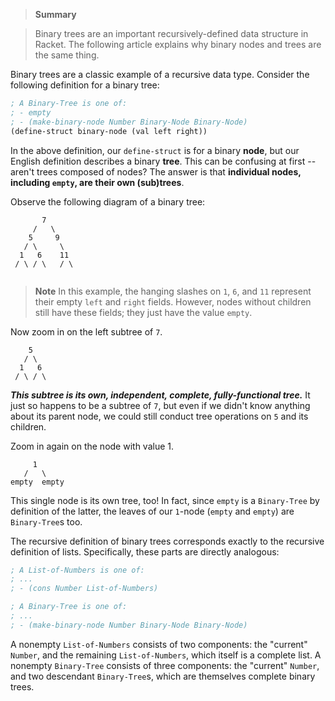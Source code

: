 > **Summary**

> Binary trees are an important recursively-defined data structure in Racket. The following article explains why binary nodes and trees are the same thing.

Binary trees are a classic example of a recursive data type. Consider the following definition for a binary tree:

```scheme
; A Binary-Tree is one of:
; - empty
; - (make-binary-node Number Binary-Node Binary-Node)
(define-struct binary-node (val left right))
```

In the above definition, our `define-struct` is for a binary **node**, but our English definition describes a binary **tree**. This can be confusing at first -- aren't trees composed of nodes? The answer is that **individual nodes, including `empty`, are their own (sub)trees**.

Observe the following diagram of a binary tree:

```
       7
     /   \
    5     9
   / \     \
  1   6    11
 / \ / \   / \
 
```
> **Note**
> In this example, the hanging slashes on `1`, `6`, and `11` represent their empty `left` and `right` fields. However, nodes without children still have these fields; they just have the value `empty`.

Now zoom in on the left subtree of `7`.

```
    5
   / \ 
  1   6
 / \ / \
```

***This subtree is its own, independent, complete, fully-functional tree.*** It just so happens to be a subtree of `7`, but even if we didn't know anything about its parent node, we could still conduct tree operations on `5` and its children.

Zoom in again on the node with value 1.

```
     1
   /   \
empty  empty
```

This single node is its own tree, too! In fact, since `empty` is a `Binary-Tree` by definition of the latter, the leaves of our `1`-node (`empty` and `empty`) are `Binary-Tree`s too.

The recursive definition of binary trees corresponds exactly to the recursive definition of lists. Specifically, these parts are directly analogous:

```scheme
; A List-of-Numbers is one of:
; ...
; - (cons Number List-of-Numbers)

; A Binary-Tree is one of:
; ...
; - (make-binary-node Number Binary-Node Binary-Node)
```

A nonempty `List-of-Numbers` consists of two components: the "current" `Number`, and the remaining `List-of-Numbers`, which itself is a complete list. A nonempty `Binary-Tree` consists of three components: the "current" `Number`, and two descendant `Binary-Tree`s, which are themselves complete binary trees.